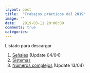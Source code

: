 ```yaml
---
layout: post
title:  "Trabajos prácticos del 2019"
image: ''
date:   2019-03-11 20:00:00
comments: true
categories: 
---
```


Listado para descargar

1. <a href="https://drive.google.com/open?id=1oipHKjKOewsKTUVTZ8zTvqkEadj0ONx_" target="_blank">Señales</a> (Update 04/04)
2. <a href="https://drive.google.com/open?id=1eDM3S6UK5pzHf_ISoeGKO_5SrCLnSjPQ" target="_blank">Sistemas</a>
3. <a href="https://drive.google.com/open?id=1wDNYXwFqwIv6qKQYTYjuPgJ0UGLgRbPx" target="_blank">Números complejos</a> (Update 13/04)
